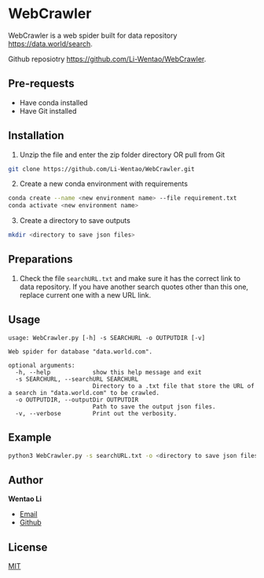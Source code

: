 # WebCrawler

WebCrawler is a web spider built for data repository https://data.world/search.

Github reposiotry https://github.com/Li-Wentao/WebCrawler.

## Pre-requests
* Have conda installed
* Have Git installed


## Installation

1. Unzip the file and enter the zip folder directory OR pull from Git
```bash
git clone https://github.com/Li-Wentao/WebCrawler.git
```
2. Create a new conda environment with requirements
```bash
conda create --name <new environment name> --file requirement.txt
conda activate <new environment name>
```
3. Create a directory to save outputs
```bash
mkdir <directory to save json files>
```

## Preparations

1. Check the file `searchURL.txt` and make sure it has the correct link to data repository. If you have another search quotes other than this one, replace current one with a new URL link.


## Usage

```
usage: WebCrawler.py [-h] -s SEARCHURL -o OUTPUTDIR [-v]

Web spider for database "data.world.com".

optional arguments:
  -h, --help            show this help message and exit
  -s SEARCHURL, --searchURL SEARCHURL
                        Directory to a .txt file that store the URL of a search in "data.world.com" to be crawled.
  -o OUTPUTDIR, --outputDir OUTPUTDIR
                        Path to save the output json files.
  -v, --verbose         Print out the verbosity.
```

## Example

```bash
python3 WebCrawler.py -s searchURL.txt -o <directory to save json files>
```

## Author
**Wentao Li**

- [Email](mailto:wentao.li@uth.tmc.edu)
- [Github](https://github.com/Li-Wentao)

## License

[MIT](https://choosealicense.com/licenses/mit/)